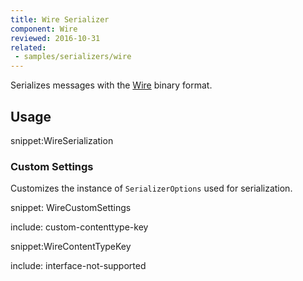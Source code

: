 ```yaml
---
title: Wire Serializer
component: Wire
reviewed: 2016-10-31
related:
 - samples/serializers/wire
---
```


Serializes messages with the [Wire](https://github.com/akkadotnet/Wire) binary format.


## Usage

snippet:WireSerialization


### Custom Settings

Customizes the instance of `SerializerOptions` used for serialization.

snippet: WireCustomSettings


include: custom-contenttype-key

snippet:WireContentTypeKey


include: interface-not-supported
